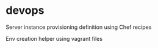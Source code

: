 # devops

Server instance provisioning definition using Chef recipes

Env creation helper using vagrant files

